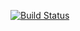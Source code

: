 [![Build Status](https://travis-ci.org/kogai/monkey.svg?branch=master)](https://travis-ci.org/kogai/monkey)